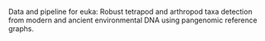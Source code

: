 Data and pipeline for euka: Robust tetrapod and arthropod taxa detection from modern and ancient environmental DNA using pangenomic reference graphs.
